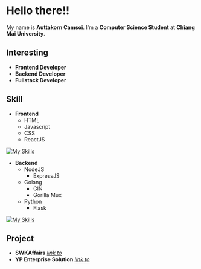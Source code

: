 
# Hello there!!

My name is **Auttakorn Camsoi**. I'm a **Computer Science Student** at **Chiang Mai University**.

 ## Interesting
 - **Frontend Developer**
 - **Backend Developer**
 - **Fullstack Developer**

 ## Skill
- **Frontend**
  - HTML
  - Javascript
  - CSS
  - ReactJS

[![My Skills](https://skillicons.dev/icons?i=html,js,css,react&perline=4)](https://skillicons.dev)
- **Backend**
  - NodeJS
    - ExpressJS
  - Golang
    - GIN
    - Gorilla Mux
  - Python
    - Flask

[![My Skills](https://skillicons.dev/icons?i=nodejs,express,go,flask&perline=4)](https://skillicons.dev)

## Project
- **SWKAffairs** [*link to*](https://swkaffairs.com)
- **YP Enterprise Solution** [*link to*](https://ypenterprisesolution.com)
